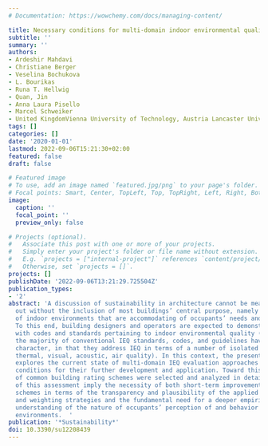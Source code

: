 ```yaml
---
# Documentation: https://wowchemy.com/docs/managing-content/

title: Necessary conditions for multi-domain indoor environmental quality standards
subtitle: ''
summary: ''
authors:
- Ardeshir Mahdavi
- Christiane Berger
- Veselina Bochukova
- L. Bourikas
- Runa T. Hellwig
- Quan, Jin
- Anna Laura Pisello
- Marcel Schweiker
- United KingdomVienna University of Technology, Austria Lancaster University
tags: []
categories: []
date: '2020-01-01'
lastmod: 2022-09-06T15:21:30+02:00
featured: false
draft: false

# Featured image
# To use, add an image named `featured.jpg/png` to your page's folder.
# Focal points: Smart, Center, TopLeft, Top, TopRight, Left, Right, BottomLeft, Bottom, BottomRight.
image:
  caption: ''
  focal_point: ''
  preview_only: false

# Projects (optional).
#   Associate this post with one or more of your projects.
#   Simply enter your project's folder or file name without extension.
#   E.g. `projects = ["internal-project"]` references `content/project/deep-learning/index.md`.
#   Otherwise, set `projects = []`.
projects: []
publishDate: '2022-09-06T13:21:29.725504Z'
publication_types:
- '2'
abstract: 'A discussion of sustainability in architecture cannot be meaningfully carried
  out without the inclusion of most buildings’ central purpose, namely the provision
  of indoor environments that are accommodating of occupants’ needs and requirements.
  To this end, building designers and operators are expected to demonstrate compliance
  with codes and standards pertaining to indoor environmental quality (IEQ). However,
  the majority of conventional IEQ standards, codes, and guidelines have a single-domain
  character, in that they address IEQ in terms of a number of isolated domains (i.e.,
  thermal, visual, acoustic, air quality). In this context, the present contribution
  explores the current state of multi-domain IEQ evaluation approaches and the necessary
  conditions for their further development and application. Toward this end, a number
  of common building rating schemes were selected and analyzed in detail. The results
  of this assessment imply the necessity of both short-term improvements of the existing
  schemes in terms of the transparency and plausibility of the applied point allocation
  and weighting strategies and the fundamental need for a deeper empirically grounded
  understanding of the nature of occupants’ perception of and behavior in the built
  environments.  '
publication: '*Sustainability*'
doi: 10.3390/su12208439
---
```

